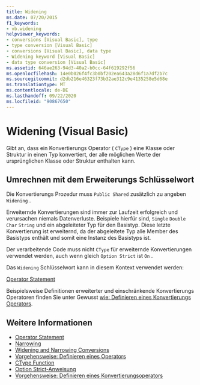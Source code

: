 ```yaml
---
title: Widening
ms.date: 07/20/2015
f1_keywords:
- vb.widening
helpviewer_keywords:
- conversions [Visual Basic], type
- type conversion [Visual Basic]
- conversions [Visual Basic], data type
- Widening keyword [Visual Basic]
- data type conversion [Visual Basic]
ms.assetid: 646ae263-94d3-40a2-b0cc-64f619292f56
ms.openlocfilehash: 14e0b026f4fc3b0bf202ea643a28d6f1a7df2b7c
ms.sourcegitcommit: d2db216e46323f73b32ae312c9e4135258e5d68e
ms.translationtype: MT
ms.contentlocale: de-DE
ms.lasthandoff: 09/22/2020
ms.locfileid: "90867650"
---
```

# <a name="widening-visual-basic"></a>Widening (Visual Basic)

Gibt an, dass ein Konvertierungs Operator ( `CType` ) eine Klasse oder Struktur in einen Typ konvertiert, der alle möglichen Werte der ursprünglichen Klasse oder Struktur enthalten kann.  
  
## <a name="converting-with-the-widening-keyword"></a>Umrechnen mit dem Erweiterungs Schlüsselwort  

 Die Konvertierungs Prozedur muss `Public Shared` zusätzlich zu angeben `Widening` .  
  
 Erweiternde Konvertierungen sind immer zur Laufzeit erfolgreich und verursachen niemals Datenverluste. Beispiele hierfür sind, `Single` `Double` `Char` `String` und ein abgeleiteter Typ für den Basistyp. Diese letzte Konvertierung ist erweiternd, da der abgeleitete Typ alle Member des Basistyps enthält und somit eine Instanz des Basistyps ist.  
  
 Der verarbeitende Code muss nicht `CType` für erweiternde Konvertierungen verwendet werden, auch wenn gleich `Option Strict` ist `On` .  
  
 Das `Widening` Schlüsselwort kann in diesem Kontext verwendet werden:  
  
 [Operator Statement](../statements/operator-statement.md)  
  
 Beispielsweise Definitionen erweiterter und einschränkende Konvertierungs Operatoren finden Sie unter Gewusst [wie: Definieren eines Konvertierungs Operators](../../programming-guide/language-features/procedures/how-to-define-a-conversion-operator.md).  
  
## <a name="see-also"></a>Weitere Informationen

- [Operator Statement](../statements/operator-statement.md)
- [Narrowing](narrowing.md)
- [Widening and Narrowing Conversions](../../programming-guide/language-features/data-types/widening-and-narrowing-conversions.md)
- [Vorgehensweise: Definieren eines Operators](../../programming-guide/language-features/procedures/how-to-define-an-operator.md)
- [CType Function](../functions/ctype-function.md)
- [Option Strict-Anweisung](../statements/option-strict-statement.md)
- [Vorgehensweise: Definieren eines Konvertierungsoperators](../../programming-guide/language-features/procedures/how-to-define-a-conversion-operator.md)
